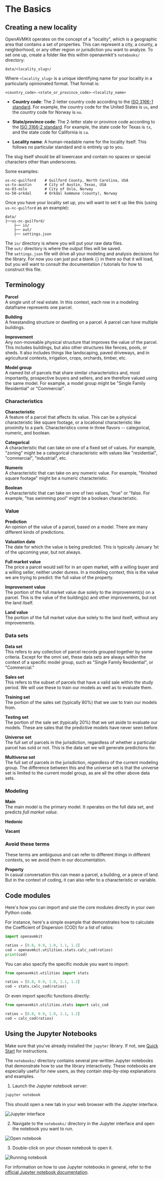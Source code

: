 # The Basics

## Creating a new locality

OpenAVMKit operates on the concept of a "locality", which is a geographic area that contains a set of properties. This can represent a city, a county, a neighborhood, or any other region or jurisdiction you want to analyze. To set one up, create a folder like this within openavmkit's `notebooks/` directory:

```
data/<locality_slug>/
```

Where `<locality_slug>` is a unique identifying name for your locality in a particularly opinionated format. That format is:

```
<country_code>-<state_or_province_code>-<locality_name>
```

- **Country code**: The 2-letter country code according to the [ISO 3166-1 standard](https://en.wikipedia.org/wiki/ISO_3166-1_alpha-2). For example, the country code for the United States is `us`, and the country code for Norway is `no`.

- **State/province code**: The 2-letter state or province code according to the [ISO 3166-2 standard](https://en.wikipedia.org/wiki/ISO_3166-2). For example, the state code for Texas is `tx`, and the state code for California is `ca`.

- **Locality name**: A human-readable name for the locality itself. This follows no particular standard and is entirely up to you.

The slug itself should be all lowercase and contain no spaces or special characters other than underscores.

Some examples:

```
us-nc-guilford    # Guilford County, North Carolina, USA
us-tx-austin      # City of Austin, Texas, USA
no-03-oslo        # City of Oslo, Norway
no-50-orkdal      # Orkdal kommune (county), Norway
```

Once you have your locality set up, you will want to set it up like this (using `us-nc-guilford` as an example):

```
data/
├──us-nc-guilford/
    ├── in/
    ├── out/
    ├── settings.json
```

The `in/` directory is where you will put your raw data files.   
The `out/` directory is where the output files will be saved.  
The `settings.json` file will drive all your modeling and analysis decisions for the library. For now you can just put a blank `{}` in there so that it will load, but you will want to consult the documentation / tutorials for how to construct this file.


## Terminology


**Parcel**  
A single unit of real estate. In this context, each row in a modeling dataframe represents one parcel.

**Building**  
A freestanding structure or dwelling on a parcel. A parcel can have multiple buildings.

**Improvement**  
Any non-moveable physical structure that improves the value of the parcel. This includes buildings, but also other structures like fences, pools, or sheds. It also includes things like landscaping, paved driveways, and in agricultural contexts, irrigation, crops, orchards, timber, etc.

**Model group**  
A named list of parcels that share similar characteristics and, most importantly, prospective buyers and sellers, and are therefore valued using the same model. For example, a model group might be "Single Family Residential" or "Commercial".

### Characteristics

**Characteristic**  
A feature of a parcel that affects its value. This can be a physical characteristic like square footage, or a locational characteristic like proximity to a park. Characteristics come in three flavors -- categorical, numeric, and boolean.

**Categorical**  
A characteristic that can take on one of a fixed set of values. For example, "zoning" might be a categorical characteristic with values like "residential", "commercial", "industrial", etc.

**Numeric**  
A characteristic that can take on any numeric value. For example, "finished square footage" might be a numeric characteristic.

**Boolean**  
A characteristic that can take on one of two values, "true" or "false. For example, "has swimming pool" might be a boolean characteristic.

### Value

**Prediction**  
An opinion of the value of a parcel, based on a model. There are many different kinds of predictions.

**Valuation date**  
The date for which the value is being predicted. This is typically January 1st of the upcoming year, but not always.

**Full market value**  
The price a parcel would sell for in an open market, with a willing buyer and a willing seller, neither under duress. In a modeling context, this is the value we are trying to predict: the full value of the property.

**Improvement value**  
The portion of the full market value due solely to the improvement(s) on a parcel. This is the value of the building(s) and other improvements, but not the land itself.

**Land value**  
The portion of the full market value due solely to the land itself, without any improvements.

### Data sets

**Data set**  
This refers to any collection of parcel records grouped together by some criteria. Except for the omni set, these data sets are always within the context of a specific model group, such as "Single Family Residential", or "Commercial."

**Sales set**  
This refers to the subset of parcels that have a valid sale within the study period. We will use these to train our models as well as to evaluate them.

**Training set**  
The portion of the sales set (typically 80%) that we use to train our models from.

**Testing set**  
The portion of the sale set (typically 20%) that we set aside to evaluate our models. These are sales that the predictive models have never seen before.

**Universe set**  
The full set of parcels in the jurisdiction, regardless of whether a particular parcel has sold or not. This is the data set we will generate predictions for.

**Multiverse set**  
The full set of parcels in the jurisdiction, *regardless* of the current modeling group. The difference between this and the universe set is that the universe set is limited to the current model group, as are all the other above data sets.

### Modeling

**Main**  
The main model is the primary model. It operates on the full data set, and predicts *full market value*.

**Hedonic**

**Vacant**


### Avoid these terms

These terms are ambiguous and can refer to different things in different contexts, so we avoid them in our documentation.

**Property**  
In casual conversation this can mean a parcel, a building, or a piece of land. But in the context of coding, it can also refer to a characteristic or variable.


## Code modules

Here's how you can import and use the core modules directly in your own Python code.

For instance, here's a simple example that demonstrates how to calculate the Coefficient of Dispersion (COD) for a list of ratios:

```python
import openavmkit

ratios = [0.8, 0.9, 1.0, 1.1, 1.2]
cod = openavmkit.utilities.stats.calc_cod(ratios)
print(cod)
```

You can also specify the specific module you want to import:

```python
from openavmkit.utilities import stats

ratios = [0.8, 0.9, 1.0, 1.1, 1.2]
cod = stats.calc_cod(ratios)
```

Or even import specific functions directly:

```python
from openavmkit.utilities.stats import calc_cod

ratios = [0.8, 0.9, 1.0, 1.1, 1.2]
cod = calc_cod(ratios)
```

## Using the Jupyter Notebooks

Make sure that you've already installed the `jupyter` library. If not, see [Quick Start](getting_started.md#quick-start) for instructions.

The `notebooks/` directory contains several pre-written Jupyter notebooks that demonstrate how to use the library interactively. These notebooks are especially useful for new users, as they contain step-by-step explanations and examples.

1. Launch the Jupyter notebook server:
```bash
jupyter notebook
```

This should open a new tab in your web browser with the Jupyter interface.

![Jupyter interface](assets/images/jupyter_01.png)

2. Navigate to the `notebooks/` directory in the Jupyter interface and open the notebook you want to run.

![Open notebook](assets/images/jupyter_02.png)

3. Double-click on your chosen notebook to open it.

![Running notebook](assets/images/jupyter_03.png)

For information on how to use Jupyter notebooks in general, refer to the [official Jupyter notebook documentation](https://jupyter-notebook.readthedocs.io/en/stable/).